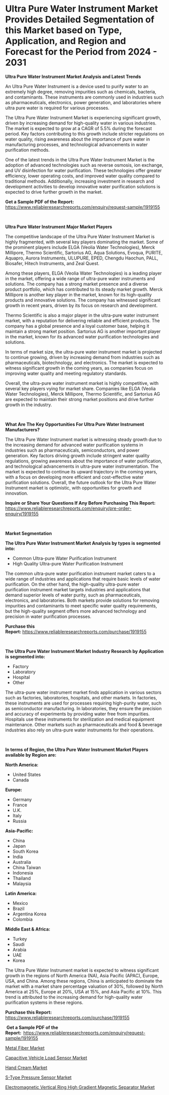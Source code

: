 <p><h1>Ultra Pure Water Instrument Market Provides Detailed Segmentation of this Market based on Type, Application, and Region and Forecast for the Period from 2024 - 2031</h1></p><p><strong>Ultra Pure Water Instrument Market Analysis and Latest Trends</strong></p>
<p><p>An Ultra Pure Water Instrument is a device used to purify water to an extremely high degree, removing impurities such as chemicals, bacteria, and contaminants. These instruments are commonly used in industries such as pharmaceuticals, electronics, power generation, and laboratories where ultra pure water is required for various processes.</p><p>The Ultra Pure Water Instrument Market is experiencing significant growth, driven by increasing demand for high-quality water in various industries. The market is expected to grow at a CAGR of 5.5% during the forecast period. Key factors contributing to this growth include stricter regulations on water quality, rising awareness about the importance of pure water in manufacturing processes, and technological advancements in water purification methods.</p><p>One of the latest trends in the Ultra Pure Water Instrument Market is the adoption of advanced technologies such as reverse osmosis, ion exchange, and UV disinfection for water purification. These technologies offer greater efficiency, lower operating costs, and improved water quality compared to traditional methods. Additionally, increasing investment in research and development activities to develop innovative water purification solutions is expected to drive further growth in the market.</p></p>
<p><strong>Get a Sample PDF of the Report:&nbsp;</strong> <a href="https://www.reliableresearchreports.com/enquiry/request-sample/1919155">https://www.reliableresearchreports.com/enquiry/request-sample/1919155</a></p>
<p>&nbsp;</p>
<p><strong>Ultra Pure Water Instrument Major Market Players</strong></p>
<p><p>The competitive landscape of the Ultra Pure Water Instrument Market is highly fragmented, with several key players dominating the market. Some of the prominent players include ELGA (Veolia Water Technologies), Merck Millipore, Thermo Scientific, Sartorius AG, Aqua Solutions, Evoqua, PURITE, Aquapro, Aurora Instruments, ULUPURE, EPED, Chengdu Haochun, PALL, Biosafer, Hitech Instruments, and Zeal Quest.</p><p>Among these players, ELGA (Veolia Water Technologies) is a leading player in the market, offering a wide range of ultra-pure water instruments and solutions. The company has a strong market presence and a diverse product portfolio, which has contributed to its steady market growth. Merck Millipore is another key player in the market, known for its high-quality products and innovative solutions. The company has witnessed significant growth in recent years, driven by its focus on research and development.</p><p>Thermo Scientific is also a major player in the ultra-pure water instrument market, with a reputation for delivering reliable and efficient products. The company has a global presence and a loyal customer base, helping it maintain a strong market position. Sartorius AG is another important player in the market, known for its advanced water purification technologies and solutions.</p><p>In terms of market size, the ultra-pure water instrument market is projected to continue growing, driven by increasing demand from industries such as pharmaceuticals, biotechnology, and electronics. The market is expected to witness significant growth in the coming years, as companies focus on improving water quality and meeting regulatory standards.</p><p>Overall, the ultra-pure water instrument market is highly competitive, with several key players vying for market share. Companies like ELGA (Veolia Water Technologies), Merck Millipore, Thermo Scientific, and Sartorius AG are expected to maintain their strong market positions and drive further growth in the industry.</p></p>
<p>&nbsp;</p>
<p><strong>What Are The Key Opportunities For Ultra Pure Water Instrument Manufacturers?</strong></p>
<p><p>The Ultra Pure Water Instrument market is witnessing steady growth due to the increasing demand for advanced water purification systems in industries such as pharmaceuticals, semiconductors, and power generation. Key factors driving growth include stringent water quality regulations, growing awareness about the importance of water purification, and technological advancements in ultra-pure water instrumentation. The market is expected to continue its upward trajectory in the coming years, with a focus on developing more efficient and cost-effective water purification solutions. Overall, the future outlook for the Ultra Pure Water Instrument market is optimistic, with opportunities for growth and innovation.</p></p>
<p><strong>Inquire or Share Your Questions If Any Before Purchasing This Report:</strong> <a href="https://www.reliableresearchreports.com/enquiry/pre-order-enquiry/1919155">https://www.reliableresearchreports.com/enquiry/pre-order-enquiry/1919155</a></p>
<p>&nbsp;</p>
<p><strong>Market Segmentation</strong></p>
<p><strong>The Ultra Pure Water Instrument Market Analysis by types is segmented into:</strong></p>
<p><ul><li>Common Ultra-pure Water Purification Instrument</li><li>High Quality Ultra-pure Water Purification Instrument</li></ul></p>
<p><p>The common ultra-pure water purification instrument market caters to a wide range of industries and applications that require basic levels of water purification. On the other hand, the high-quality ultra-pure water purification instrument market targets industries and applications that demand superior levels of water purity, such as pharmaceuticals, electronics, and laboratories. Both markets provide solutions for removing impurities and contaminants to meet specific water quality requirements, but the high-quality segment offers more advanced technology and precision in water purification processes.</p></p>
<p><strong>Purchase this Report:&nbsp;</strong><a href="https://www.reliableresearchreports.com/purchase/1919155">https://www.reliableresearchreports.com/purchase/1919155</a></p>
<p>&nbsp;</p>
<p><strong>The Ultra Pure Water Instrument Market Industry Research by Application is segmented into:</strong></p>
<p><ul><li>Factory</li><li>Laboratory</li><li>Hospital</li><li>Other</li></ul></p>
<p><p>The ultra-pure water instrument market finds application in various sectors such as factories, laboratories, hospitals, and other markets. In factories, these instruments are used for processes requiring high-purity water, such as semiconductor manufacturing. In laboratories, they ensure the precision and accuracy of experiments by providing water free from impurities. Hospitals use these instruments for sterilization and medical equipment maintenance. Other markets such as pharmaceuticals and food & beverage industries also rely on ultra-pure water instruments for their operations.</p></p>
<p>&nbsp;</p>
<p><strong>In terms of Region, the Ultra Pure Water Instrument Market Players available by Region are:</strong></p>
<p>
    <p> <strong> North America: </strong>
        <ul>
            <li>United States</li>
            <li>Canada</li>
        </ul>
        </p> 
    <p> <strong> Europe: </strong>
        <ul>
            <li>Germany</li>
            <li>France</li>
            <li>U.K.</li>
            <li>Italy</li>
            <li>Russia</li>
        </ul>
        </p> 
    <p> <strong> Asia-Pacific: </strong>
        <ul>
            <li>China</li>
            <li>Japan</li>
            <li>South Korea</li>
            <li>India</li>
            <li>Australia</li>
            <li>China Taiwan</li>
            <li>Indonesia</li>
            <li>Thailand</li>
            <li>Malaysia</li>
        </ul>
        </p> 
    <p> <strong> Latin America: </strong>
        <ul>
            <li>Mexico</li>
            <li>Brazil</li>
            <li>Argentina Korea</li>
            <li>Colombia</li>
        </ul>
        </p> 
    <p> <strong> Middle East & Africa: </strong>
        <ul>
            <li>Turkey</li>
            <li>Saudi</li>
            <li>Arabia</li>
            <li>UAE</li>
            <li>Korea</li>
        </ul>
    </p>
    </p>
<p><p>The Ultra Pure Water Instrument market is expected to witness significant growth in the regions of North America (NA), Asia Pacific (APAC), Europe, USA, and China. Among these regions, China is anticipated to dominate the market with a market share percentage valuation of 30%, followed by North America at 25%, Europe at 20%, USA at 15%, and Asia Pacific at 10%. This trend is attributed to the increasing demand for high-quality water purification systems in these regions.</p></p>
<p><strong>Purchase this Report: </strong><a href="https://www.reliableresearchreports.com/purchase/1919155">https://www.reliableresearchreports.com/purchase/1919155</a></p>
<p>&nbsp;<strong>Get a Sample PDF of the Report:&nbsp;&nbsp;</strong><a href="https://www.reliableresearchreports.com/enquiry/request-sample/1919155">https://www.reliableresearchreports.com/enquiry/request-sample/1919155</a></p>
<p><strong></strong></p>
<p><p><a href="https://view.publitas.com/reportprime-1/global-metal-fiber-market-size-and-market-trends-insights-and-projections-from-2024-to-2031/">Metal Fiber Market</a></p><p><a href="https://scarlet-rocket-c63.notion.site/Capacitive-Vehicle-Load-Sensor-Market-Research-Report-The-Key-To-Successful-Business-Strategy-Forec-30c3a67653fa4111be47b7d109cb9a36">Capacitive Vehicle Load Sensor Market</a></p><p><a href="https://view.publitas.com/reportprime-1/hand-cream-market-size-furnishes-valuable-information-encompassing-market-share-market-trends-and-projections-spanning-from-2024-to-2031/">Hand Cream Market</a></p><p><a href="https://zircon-bluebell-299.notion.site/S-Type-Pressure-Sensor-Market-Offer-Valuable-Insights-into-Market-Size-Market-Share-Market-Trends--5d4ccb59766c4a289c0e1fb39976bf49">S-Type Pressure Sensor Market</a></p><p><a href="https://fearless-okapi-6c8.notion.site/Electromagnetic-Vertical-Ring-High-Gradient-Magnetic-Separator-Market-Offers-Provide-Insightful-Data-ee287e6f65ef46fb83beeb01da3ec968">Electromagnetic Vertical Ring High Gradient Magnetic Separator Market</a></p></p>